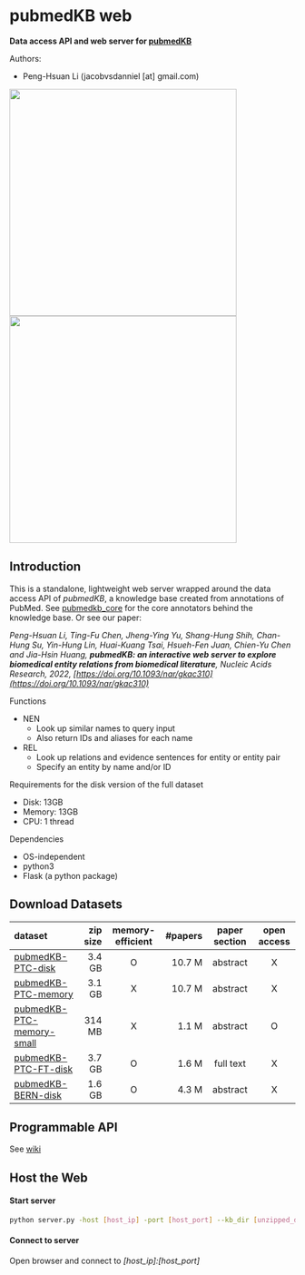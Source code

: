 # pubmedKB web

**Data access API and web server for [pubmedKB](https://github.com/jacobvsdanniel/pubmedkb_core)**

Authors:
- Peng-Hsuan Li (jacobvsdanniel [at] gmail.com)

<!-- ![NEN](https://github.com/jacobvsdanniel/pubmedkb_web/blob/main/image_dir/web_nen.png) -->
<!-- ![REL](https://github.com/jacobvsdanniel/pubmedkb_web/blob/main/image_dir/web_rel.png) -->
<img src="https://github.com/jacobvsdanniel/pubmedkb_web/blob/main/image_dir/web_nen.png" width="400"><img src="https://github.com/jacobvsdanniel/pubmedkb_web/blob/main/image_dir/web_rel.png" width="400">

## Introduction

This is a standalone, lightweight web server wrapped around the data access API of *pubmedKB*, a knowledge base created from annotations of PubMed. See [pubmedkb_core](https://github.com/jacobvsdanniel/pubmedkb_core) for the core annotators behind the knowledge base. Or see our paper:

*Peng-Hsuan Li, Ting-Fu Chen, Jheng-Ying Yu, Shang-Hung Shih, Chan-Hung Su, Yin-Hung Lin, Huai-Kuang Tsai, Hsueh-Fen Juan, Chien-Yu Chen and Jia-Hsin Huang, **pubmedKB: an interactive web server to explore biomedical entity relations from biomedical literature**, Nucleic Acids Research, 2022, [https://doi.org/10.1093/nar/gkac310](https://doi.org/10.1093/nar/gkac310)*

Functions
- NEN
  - Look up similar names to query input
  - Also return IDs and aliases for each name
- REL
  - Look up relations and evidence sentences for entity or entity pair
  - Specify an entity by name and/or ID

Requirements for the disk version of the full dataset
  - Disk: 13GB
  - Memory: 13GB
  - CPU: 1 thread

Dependencies
  - OS-independent
  - python3
  - Flask (a python package)

## Download Datasets

| dataset | zip size | memory-efficient | #papers | paper section | open access |
| :-- | --: | :-: | --: | :-: | :-: |
| [pubmedKB-PTC-disk](https://drive.google.com/file/d/10IBsTREtvZQBiaWXEWKPKYfwFBkv7c64/view?usp=sharing) | 3.4 GB | O | 10.7 M | abstract | X |
| [pubmedKB-PTC-memory](https://drive.google.com/file/d/16QvI9bx-A_hXU0MQIyA9ZqUnGsbZTa1L/view?usp=sharing) | 3.1 GB | X | 10.7 M | abstract | X |
| [pubmedKB-PTC-memory-small](https://drive.google.com/file/d/10_UmG_ozWSrvFB9vJ0TfY41WHCzswmhm/view?usp=sharing) | 314 MB | X | 1.1 M | abstract | O |
| [pubmedKB-PTC-FT-disk](https://drive.google.com/file/d/1a-6Vg1SINpZsA4PXsiAnRwZvvJMe0nti/view?usp=sharing) | 3.7 GB | O | 1.6 M | full text | X |
| [pubmedKB-BERN-disk](https://drive.google.com/file/d/1lzQg-Ng4E5M-o4pjy3WVS9aH-JDYaB2p/view?usp=sharing) | 1.6 GB | O | 4.3 M | abstract | X |

## Programmable API

See [wiki](https://github.com/jacobvsdanniel/pubmedkb_web/wiki)

## Host the Web

#### Start server
```bash
python server.py -host [host_ip] -port [host_port] --kb_dir [unzipped_dataset_folder] --kb_type [disk/memory]
```

#### Connect to server

Open browser and connect to *[host_ip]:[host_port]*

